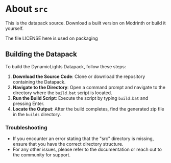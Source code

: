 # About `src`

This is the datapack source. Download a built version on Modrinth or build it yourself.

The file LICENSE here is used on packaging

## Building the Datapack

To build the DynamicLights Datapack, follow these steps:

1. **Download the Source Code**: Clone or download the repository containing the Datapack.
2. **Navigate to the Directory**: Open a command prompt and navigate to the directory where the `build.bat` script is located.
3. **Run the Build Script**: Execute the script by typing `build.bat` and pressing Enter.
4. **Locate the Output**: After the build completes, find the generated zip file in the `builds` directory.

### Troubleshooting

- If you encounter an error stating that the "src" directory is missing, ensure that you have the correct directory structure.
- For any other issues, please refer to the documentation or reach out to the community for support.
